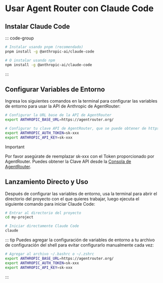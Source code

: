 # Usar Agent Router con Claude Code

## Instalar Claude Code

::: code-group

```bash [pnpm (recomendado)]
# Instalar usando pnpm (recomendado)
pnpm install -g @anthropic-ai/claude-code
```

```bash [npm]
# O instalar usando npm
npm install -g @anthropic-ai/claude-code
```

:::

## Configurar Variables de Entorno

Ingresa los siguientes comandos en la terminal para configurar las variables de entorno para usar la API de Anthropic de AgentRouter:

```bash
# Configurar la URL base de la API de AgentRouter
export ANTHROPIC_BASE_URL=https://agentrouter.org/

# Configurar tu clave API de AgentRouter, que se puede obtener de https://agentrouter.org/console/token
export ANTHROPIC_AUTH_TOKEN=sk-xxx
export ANTHROPIC_API_KEY=sk-xxx
```

> [!IMPORTANT]
> Por favor asegúrate de reemplazar sk-xxx con el Token proporcionado por AgentRouter. Puedes obtener la Clave API desde la [Consola de AgentRouter](https://agentrouter.org/console/token).

## Lanzamiento Directo y Uso

Después de configurar las variables de entorno, usa la terminal para abrir el directorio del proyecto con el que quieres trabajar, luego ejecuta el siguiente comando para iniciar Claude Code:

```bash
# Entrar al directorio del proyecto
cd my-project

# Iniciar directamente Claude Code
claude
```

::: tip
Puedes agregar la configuración de variables de entorno a tu archivo de configuración del shell para evitar configurarlo manualmente cada vez:

```bash
# Agregar al archivo ~/.bashrc o ~/.zshrc
export ANTHROPIC_BASE_URL=https://agentrouter.org/
export ANTHROPIC_AUTH_TOKEN=sk-xxx
export ANTHROPIC_API_KEY=sk-xxx
```

:::
